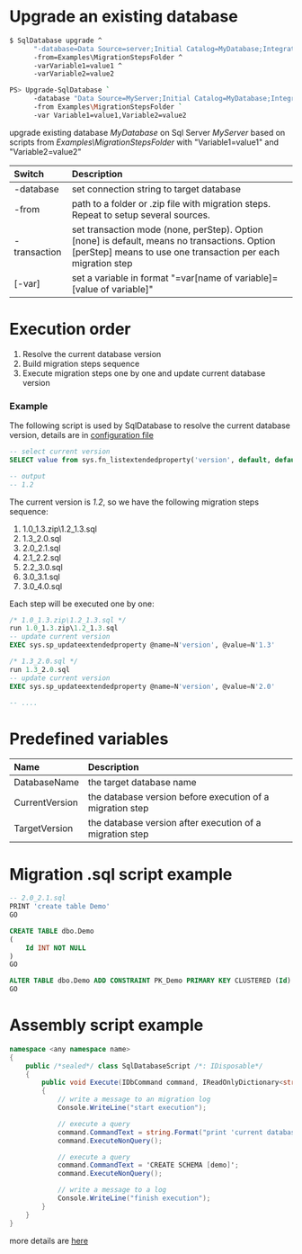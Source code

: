 Upgrade an existing database
===========================

```bash
$ SqlDatabase upgrade ^
      "-database=Data Source=server;Initial Catalog=MyDatabase;Integrated Security=True" ^
      -from=Examples\MigrationStepsFolder ^
      -varVariable1=value1 ^
      -varVariable2=value2

PS> Upgrade-SqlDatabase `
      -database "Data Source=MyServer;Initial Catalog=MyDatabase;Integrated Security=True" `
      -from Examples\MigrationStepsFolder `
      -var Variable1=value1,Variable2=value2
```
upgrade existing database *MyDatabase* on Sql Server *MyServer* based on scripts from *Examples\MigrationStepsFolder* with "Variable1=value1" and "Variable2=value2"

|Switch|Description|
|:--|:----------|
|-database|set connection string to target database|
|-from|path to a folder or .zip file with migration steps. Repeat to setup several sources.|
|-transaction|set transaction mode (none, perStep). Option [none] is default, means no transactions. Option [perStep] means to use one transaction per each migration step|
|[-var]|set a variable in format "=var[name of variable]=[value of variable]"|


Execution order
===============

1. Resolve the current database version
2. Build migration steps sequence
3. Execute migration steps one by one and update current database version

### Example
The following script is used by SqlDatabase to resolve the current database version, details are in [configuration file](https://github.com/max-ieremenko/SqlDatabase/tree/master/Examples/ConfigurationFile)

```sql
-- select current version
SELECT value from sys.fn_listextendedproperty('version', default, default, default, default, default, default)

-- output
-- 1.2
```

The current version is *1.2*, so we have the following migration steps sequence:
1. 1.0_1.3.zip\1.2_1.3.sql
2. 1.3_2.0.sql
3. 2.0_2.1.sql
4. 2.1_2.2.sql
5. 2.2_3.0.sql
6. 3.0_3.1.sql
7. 3.0_4.0.sql

Each step will be executed one by one:
```sql
/* 1.0_1.3.zip\1.2_1.3.sql */
run 1.0_1.3.zip\1.2_1.3.sql
-- update current version
EXEC sys.sp_updateextendedproperty @name=N'version', @value=N'1.3'

/* 1.3_2.0.sql */
run 1.3_2.0.sql
-- update current version
EXEC sys.sp_updateextendedproperty @name=N'version', @value=N'2.0'

-- ....
```

Predefined variables
====================

|Name|Description|
|:--|:----------|
|DatabaseName|the target database name|
|CurrentVersion|the database version before execution of a migration step|
|TargetVersion|the database version after execution of a migration step|


Migration .sql script example
=============================
```sql
-- 2.0_2.1.sql
PRINT 'create table Demo'
GO

CREATE TABLE dbo.Demo
(
	Id INT NOT NULL
)
GO

ALTER TABLE dbo.Demo ADD CONSTRAINT PK_Demo PRIMARY KEY CLUSTERED (Id)
GO
```

Assembly script example
=======================

```C#
namespace <any namespace name>
{
    public /*sealed*/ class SqlDatabaseScript /*: IDisposable*/
    {
        public void Execute(IDbCommand command, IReadOnlyDictionary<string, string> variables)
        {
            // write a message to an migration log
            Console.WriteLine("start execution");

            // execute a query
            command.CommandText = string.Format("print 'current database name is {0}'", variables["DatabaseName"]);
            command.ExecuteNonQuery();

            // execute a query
            command.CommandText = 'CREATE SCHEMA [demo]';
            command.ExecuteNonQuery();

            // write a message to a log
            Console.WriteLine("finish execution");
        }
    }
}
```
more details are [here](https://github.com/max-ieremenko/SqlDatabase/tree/master/Examples/CSharpMirationStep)